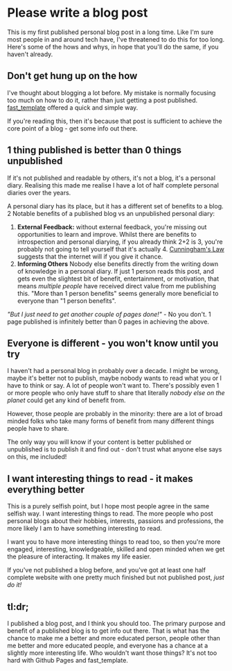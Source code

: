 # Please write a blog post

This is my first published personal blog post in a long time. Like I'm sure most people in and around tech have, I've threatened to do this for too long. Here's some of the hows and whys, in hope that you'll do the same, if you haven't already.

## Don't get hung up on the how
I've thought about blogging a lot before. My mistake is normally focusing too much on how to do it, rather than just getting a post published. [fast_template](https://www.fast.ai/2020/01/16/fast_template/) offered a quick and simple way.

If you're reading this, then it's because that post is sufficient to achieve the core point of a blog - get some info out there. 


## 1 thing published is better than 0 things unpublished
If it's not published and readable by others, it's not a blog, it's a personal diary. Realising this made me realise I have a lot of half complete personal diaries over the years.

A personal diary has its place, but it has a different set of benefits to a blog. 2 Notable benefits of a published blog vs an unpublished personal diary:

1. **External Feedback:** without external feedback, you're missing out opportunities to learn and improve. Whilst there are benefits to introspection and personal diarying, if you already think 2+2 is 3, you're probably not going to tell yourself that it's actually 4. [Cunningham's Law](https://meta.wikimedia.org/wiki/Cunningham%27s_Law) suggests that the internet will if you give it chance.
2. **Informing Others** Nobody else benefits directly from the writing down of knowledge in a personal diary. If just 1 person reads this post, and gets even the slightest bit of benefit, entertainment, or motivation, that means _multiple people_ have received direct value from me publishing this. "More than 1 person benefits" seems generally more beneficial to everyone than "1 person benefits".


_"But I just need to get another couple of pages done!"_ - No you don't. 1 page published is infinitely better than 0 pages in achieving the above.


## Everyone is different - you won't know until you try
I haven't had a personal blog in probably over a decade. I might be wrong, maybe it's better not to publish, maybe nobody wants to read what you or I have to think or say. A lot of people won't want to. There's possibly even 1 or more people who only have stuff to share that literally _nobody else on the planet_ could get any kind of benefit from. 

However, those people are probably in the minority: there are a lot of broad minded folks who take many forms of benefit from many different things people have to share.

The only way you will know if your content is better published or unpublished is to publish it and find out - don't trust what anyone else says on this, me included!


## I want interesting things to read - it makes everything better
This is a purely selfish point, but I hope most people agree in the same selfish way. I want interesting things to read. The more people who post personal blogs about their hobbies, interests, passions and professions, the more likely I am to have something interesting to read.

I want you to have more interesting things to read too, so then you're more engaged, interesting, knowledgeable, skilled and open minded when we get the pleasure of interacting. It makes my life easier.

If you've not published a blog before, and you've got at least one half complete website with one pretty much finished but not published post, _just do it!_ 


## tl:dr;
I published a blog post, and I think you should too. The primary purpose and benefit of a published blog is to get info out there. That is what has the chance to make me a better and more educated person, people other than me better and more educated people, and everyone has a chance at a slightly more interesting life. Who wouldn't want those things? It's not too hard with Github Pages and fast_template.

